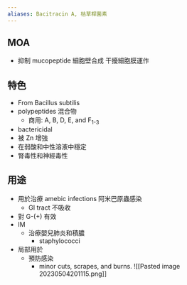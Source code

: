 ```yaml
---
aliases: Bacitracin A, 枯草桿菌素
---
```

## MOA
- 抑制 mucopeptide 細胞壁合成
	干擾細胞膜運作
## 特色
- From Bacillus subtilis
- polypeptides 混合物
	- 商用: A, B, D, E, and F<sub>1-3</sub>
- bactericidal
- 被 Zn 增強
- 在弱酸和中性溶液中穩定
- 腎毒性和神經毒性
## 用途
- 用於治療 amebic infections 阿米巴原蟲感染
	- GI tract 不吸收
- 對 G-(+) 有效
- IM
	- 治療嬰兒肺炎和積膿
		- staphylococci
- 局部用於
	- 預防感染
		- minor cuts, scrapes, and burns.
![[Pasted image 20230504201115.png]]